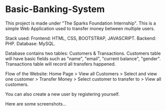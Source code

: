 # Basic-Banking-System
This project is made under "The Sparks Foundation Internship".
This is a simple Web Application used to transfer money between multiple users.

Stack used:
Frontend: HTML, CSS, BOOTSTRAP, JAVASCRIPT.
 Backend: PHP.
 Database: MySQL.

Database contains two tables: Customers & Transactions. Customers table will have basic fields such as "name", "email", "current balance", "gender".
 Transactions table will record all transfers happened.
 
 Flow of the Website: 
  Home Page > View all Customers > Select and view one customer > Transfer Money > Select customer to transfer to > View all customers.
 
 You can also create a new user by registering yourself.
 
 Here are some screenshots...

